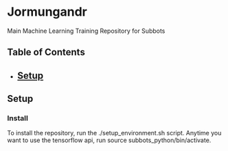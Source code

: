 # Jormungandr
Main Machine Learning Training Repository for Subbots

## Table of Contents
- [Setup](#setup)
  - 


## Setup 

### Install

To install the repository, run the ./setup_environment.sh script. Anytime you want to use the tensorflow api, run source subbots_python/bin/activate.

